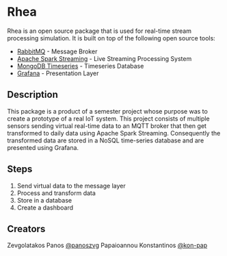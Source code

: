 # Rhea

Rhea is an open source package that is used for real-time stream processing simulation. It is built on top of the following open source tools:
- [RabbitMQ](https://www.rabbitmq.com/) - Message Broker
- [Apache Spark Streaming](https://spark.apache.org/docs/latest/structured-streaming-programming-guide.html) - Live Streaming Processing System
- [MongoDB Timeseries](https://docs.mongodb.com/manual/core/timeseries-collections/) - Timeseries Database
- [Grafana](https://grafana.com/) - Presentation Layer

## Description
This package is a product of a semester project whose purpose was to create a prototype of a real IoT system. This project consists of multiple sensors sending virtual real-time data to an MQTT broker that then get transformed to daily data using Apache Spark Streaming. Consequently the transformed data are stored in a NoSQL time-series database and are presented using Grafana.


## Steps
1. Send virtual data to the message layer
2. Process and transform data
3. Store in a database
4. Create a dashboard

## Creators
Zevgolatakos Panos [@panoszvg](https://github.com/panoszvg)
Papaioannou Konstantinos [@kon-pap](https://github.com/kon-pap)